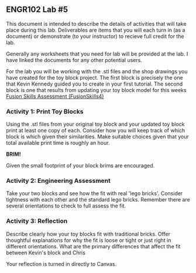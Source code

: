 ## ENGR102 Lab #5

This document is intended to describe the details of activities that will take place during this lab. Deliverables are items that you will each turn in (as a document) or demonstrate (to your instructor) to recieve full credit for the lab.

Generally any worksheets that you need for lab will be provided at the lab. I have linked the documents for any other potential users.

For the lab you will be working with the .stl files and the shop drawings you have created for the toy block project. The first block is precisely the one that Kevin Kennedy guided you to create in your first tutorial. The second block is one that results from updating your toy block model for this weeks [Fusion Skills Assessment (FusionSkills4)](https://github.com/smithrockmaker/ENGR102/blob/main/Fusion360/Skills/FusionSkills4.md)

### Activity 1: Print Toy Blocks

Using the .stl files from your original toy block and your updated toy block print at least one copy of each. Consider how you will keep track of which block is which given their similarities. Make suitable choices given that your total available print time is roughly an hour.

**BRIM!**

Given the small footprint of your block brims are encouraged.

### Activity 2: Engineering Assessment

Take your two blocks and see how the fit with real 'lego bricks'. Consider tightness with each other and the standard lego bricks. Remember there are several orientations to check to full assess the fit.

### Activity 3: Reflection

Describe clearly how your toy blocks fit with traditional bricks. Offer thoughtful explanations for why the fit is loose or tight or just right in different orientations. What are the primary differences that affect the fit between Kevin's block and Chris 

Your reflection is turned in directly to Canvas.


